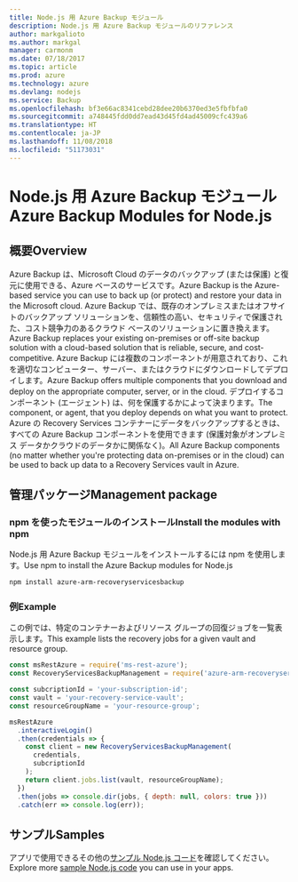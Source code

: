 ```yaml
---
title: Node.js 用 Azure Backup モジュール
description: Node.js 用 Azure Backup モジュールのリファレンス
author: markgalioto
ms.author: markgal
manager: carmonm
ms.date: 07/18/2017
ms.topic: article
ms.prod: azure
ms.technology: azure
ms.devlang: nodejs
ms.service: Backup
ms.openlocfilehash: bf3e66ac8341cebd28dee20b6370ed3e5fbfbfa0
ms.sourcegitcommit: a748445fdd0dd7ead43d45fd4ad45009cfc439a6
ms.translationtype: HT
ms.contentlocale: ja-JP
ms.lasthandoff: 11/08/2018
ms.locfileid: "51173031"
---
```

# <a name="azure-backup-modules-for-nodejs"></a><span data-ttu-id="7ba0f-103">Node.js 用 Azure Backup モジュール</span><span class="sxs-lookup"><span data-stu-id="7ba0f-103">Azure Backup Modules for Node.js</span></span>

## <a name="overview"></a><span data-ttu-id="7ba0f-104">概要</span><span class="sxs-lookup"><span data-stu-id="7ba0f-104">Overview</span></span>

<span data-ttu-id="7ba0f-105">Azure Backup は、Microsoft Cloud のデータのバックアップ (または保護) と復元に使用できる、Azure ベースのサービスです。</span><span class="sxs-lookup"><span data-stu-id="7ba0f-105">Azure Backup is the Azure-based service you can use to back up (or protect) and restore your data in the Microsoft cloud.</span></span> <span data-ttu-id="7ba0f-106">Azure Backup では、既存のオンプレミスまたはオフサイトのバックアップ ソリューションを、信頼性の高い、セキュリティで保護された、コスト競争力のあるクラウド ベースのソリューションに置き換えます。</span><span class="sxs-lookup"><span data-stu-id="7ba0f-106">Azure Backup replaces your existing on-premises or off-site backup solution with a cloud-based solution that is reliable, secure, and cost-competitive.</span></span> <span data-ttu-id="7ba0f-107">Azure Backup には複数のコンポーネントが用意されており、これを適切なコンピューター、サーバー、またはクラウドにダウンロードしてデプロイします。</span><span class="sxs-lookup"><span data-stu-id="7ba0f-107">Azure Backup offers multiple components that you download and deploy on the appropriate computer, server, or in the cloud.</span></span> <span data-ttu-id="7ba0f-108">デプロイするコンポーネント (エージェント) は、何を保護するかによって決まります。</span><span class="sxs-lookup"><span data-stu-id="7ba0f-108">The component, or agent, that you deploy depends on what you want to protect.</span></span> <span data-ttu-id="7ba0f-109">Azure の Recovery Services コンテナーにデータをバックアップするときは、すべての Azure Backup コンポーネントを使用できます (保護対象がオンプレミス データかクラウドのデータかに関係なく)。</span><span class="sxs-lookup"><span data-stu-id="7ba0f-109">All Azure Backup components (no matter whether you're protecting data on-premises or in the cloud) can be used to back up data to a Recovery Services vault in Azure.</span></span> 

## <a name="management-package"></a><span data-ttu-id="7ba0f-110">管理パッケージ</span><span class="sxs-lookup"><span data-stu-id="7ba0f-110">Management package</span></span>

### <a name="install-the-modules-with-npm"></a><span data-ttu-id="7ba0f-111">npm を使ったモジュールのインストール</span><span class="sxs-lookup"><span data-stu-id="7ba0f-111">Install the modules with npm</span></span>

<span data-ttu-id="7ba0f-112">Node.js 用 Azure Backup モジュールをインストールするには npm を使用します。</span><span class="sxs-lookup"><span data-stu-id="7ba0f-112">Use npm to install the Azure Backup modules for Node.js</span></span>

```bash
npm install azure-arm-recoveryservicesbackup
```

### <a name="example"></a><span data-ttu-id="7ba0f-113">例</span><span class="sxs-lookup"><span data-stu-id="7ba0f-113">Example</span></span>

<span data-ttu-id="7ba0f-114">この例では、特定のコンテナーおよびリソース グループの回復ジョブを一覧表示します。</span><span class="sxs-lookup"><span data-stu-id="7ba0f-114">This example lists the recovery jobs for a given vault and resource group.</span></span>

```javascript
const msRestAzure = require('ms-rest-azure');
const RecoveryServicesBackupManagement = require('azure-arm-recoveryservicesbackup');

const subcriptionId = 'your-subscription-id';
const vault = 'your-recovery-service-vault';
const resourceGroupName = 'your-resource-group';

msRestAzure
  .interactiveLogin()
  .then(credentials => {
    const client = new RecoveryServicesBackupManagement(
      credentials,
      subcriptionId
    );
    return client.jobs.list(vault, resourceGroupName);
  })
  .then(jobs => console.dir(jobs, { depth: null, colors: true }))
  .catch(err => console.log(err));
```

## <a name="samples"></a><span data-ttu-id="7ba0f-115">サンプル</span><span class="sxs-lookup"><span data-stu-id="7ba0f-115">Samples</span></span>

<span data-ttu-id="7ba0f-116">アプリで使用できるその他の[サンプル Node.js コード](https://azure.microsoft.com/resources/samples/?platform=nodejs)を確認してください。</span><span class="sxs-lookup"><span data-stu-id="7ba0f-116">Explore more [sample Node.js code](https://azure.microsoft.com/resources/samples/?platform=nodejs) you can use in your apps.</span></span>
